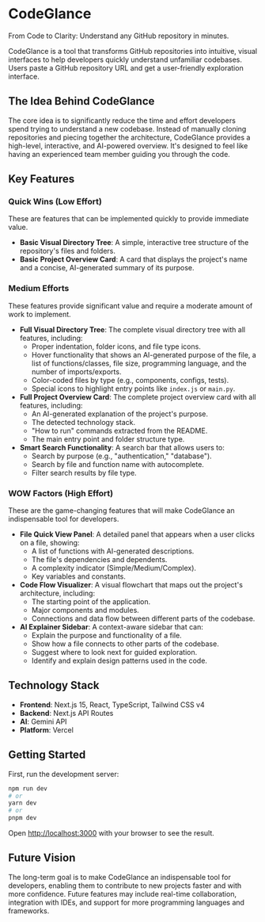 # CodeGlance

From Code to Clarity: Understand any GitHub repository in minutes.

CodeGlance is a tool that transforms GitHub repositories into intuitive, visual interfaces to help developers quickly understand unfamiliar codebases. Users paste a GitHub repository URL and get a user-friendly exploration interface.

## The Idea Behind CodeGlance

The core idea is to significantly reduce the time and effort developers spend trying to understand a new codebase. Instead of manually cloning repositories and piecing together the architecture, CodeGlance provides a high-level, interactive, and AI-powered overview. It's designed to feel like having an experienced team member guiding you through the code.

## Key Features

### Quick Wins (Low Effort)

These are features that can be implemented quickly to provide immediate value.

- **Basic Visual Directory Tree**: A simple, interactive tree structure of the repository's files and folders.
- **Basic Project Overview Card**: A card that displays the project's name and a concise, AI-generated summary of its purpose.

### Medium Efforts

These features provide significant value and require a moderate amount of work to implement.

- **Full Visual Directory Tree**: The complete visual directory tree with all features, including:
  - Proper indentation, folder icons, and file type icons.
  - Hover functionality that shows an AI-generated purpose of the file, a list of functions/classes, file size, programming language, and the number of imports/exports.
  - Color-coded files by type (e.g., components, configs, tests).
  - Special icons to highlight entry points like `index.js` or `main.py`.
- **Full Project Overview Card**: The complete project overview card with all features, including:
  - An AI-generated explanation of the project's purpose.
  - The detected technology stack.
  - "How to run" commands extracted from the README.
  - The main entry point and folder structure type.
- **Smart Search Functionality**: A search bar that allows users to:
  - Search by purpose (e.g., "authentication," "database").
  - Search by file and function name with autocomplete.
  - Filter search results by file type.

### WOW Factors (High Effort)

These are the game-changing features that will make CodeGlance an indispensable tool for developers.

- **File Quick View Panel**: A detailed panel that appears when a user clicks on a file, showing:
  - A list of functions with AI-generated descriptions.
  - The file's dependencies and dependents.
  - A complexity indicator (Simple/Medium/Complex).
  - Key variables and constants.
- **Code Flow Visualizer**: A visual flowchart that maps out the project's architecture, including:
  - The starting point of the application.
  - Major components and modules.
  - Connections and data flow between different parts of the codebase.
- **AI Explainer Sidebar**: A context-aware sidebar that can:
  - Explain the purpose and functionality of a file.
  - Show how a file connects to other parts of the codebase.
  - Suggest where to look next for guided exploration.
  - Identify and explain design patterns used in the code.

## Technology Stack

- **Frontend**: Next.js 15, React, TypeScript, Tailwind CSS v4
- **Backend**: Next.js API Routes
- **AI**: Gemini API
- **Platform**: Vercel

## Getting Started

First, run the development server:

```bash
npm run dev
# or
yarn dev
# or
pnpm dev
```

Open [http://localhost:3000](http://localhost:3000) with your browser to see the result.

## Future Vision

The long-term goal is to make CodeGlance an indispensable tool for developers, enabling them to contribute to new projects faster and with more confidence. Future features may include real-time collaboration, integration with IDEs, and support for more programming languages and frameworks.
